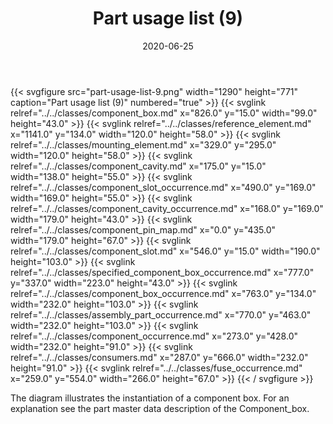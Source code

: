﻿---
title: Part usage list (9)
toc: false
type: specs
layout: diagram
date: "2020-06-25"
draft: false
specification: KBL
version: 2.5.sr1
documentType: "Recommendation"
elementType: Diagram
classes:
  - Component_box
  - Reference_element
  - Mounting_element
  - Component_cavity
  - Component_slot_occurrence
  - Component_cavity_occurrence
  - Component_pin_map
  - Component_slot
  - Specified_component_box_occurrence
  - Component_box_occurrence
  - Assembly_part_occurrence
  - Component_occurrence
  - Consumers
  - Fuse_occurrence
menu:
  KBL-2.5.sr1:    
    parent: presentation
    identifier: presentation/part-usage-list-9
    weight: 1016 

# Prev/next pager order (if `docs_section_pager` enabled in `params.toml`)
weight: 1016
---
{{< svgfigure src="part-usage-list-9.png" width="1290" height="771" caption="Part usage list (9)" numbered="true" >}}
  {{< svglink relref="../../classes/component_box.md" x="826.0" y="15.0" width="99.0" height="43.0" >}}
  {{< svglink relref="../../classes/reference_element.md" x="1141.0" y="134.0" width="120.0" height="58.0" >}}
  {{< svglink relref="../../classes/mounting_element.md" x="329.0" y="295.0" width="120.0" height="58.0" >}}
  {{< svglink relref="../../classes/component_cavity.md" x="175.0" y="15.0" width="138.0" height="55.0" >}}
  {{< svglink relref="../../classes/component_slot_occurrence.md" x="490.0" y="169.0" width="169.0" height="55.0" >}}
  {{< svglink relref="../../classes/component_cavity_occurrence.md" x="168.0" y="169.0" width="179.0" height="43.0" >}}
  {{< svglink relref="../../classes/component_pin_map.md" x="0.0" y="435.0" width="179.0" height="67.0" >}}
  {{< svglink relref="../../classes/component_slot.md" x="546.0" y="15.0" width="190.0" height="103.0" >}}
  {{< svglink relref="../../classes/specified_component_box_occurrence.md" x="777.0" y="337.0" width="223.0" height="43.0" >}}
  {{< svglink relref="../../classes/component_box_occurrence.md" x="763.0" y="134.0" width="232.0" height="103.0" >}}
  {{< svglink relref="../../classes/assembly_part_occurrence.md" x="770.0" y="463.0" width="232.0" height="103.0" >}}
  {{< svglink relref="../../classes/component_occurrence.md" x="273.0" y="428.0" width="232.0" height="91.0" >}}
  {{< svglink relref="../../classes/consumers.md" x="287.0" y="666.0" width="232.0" height="91.0" >}}
  {{< svglink relref="../../classes/fuse_occurrence.md" x="259.0" y="554.0" width="266.0" height="67.0" >}}
{{< / svgfigure >}}
<p> The diagram illustrates the instantiation of a component box. For an explanation see the part master data description of the Component_box.      </p>